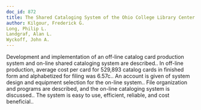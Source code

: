 ```yaml
---
doc_id: 872
title: The Shared Cataloging System of the Ohio College Library Center
author: Kilgour, Frederick G.
Long, Philip L.
Landgraf, Alan L.
Wyckoff, John A.
---
```


Development and implementation of an off-line catalog card production system 
and on-line shared cataloging system are described.. In off-line production, 
average cost per card for 529,893 catalog cards in finished form and 
alphabetized for filing was 6.57c.. An account is given of system design and
equipment selection for the on-line system.. File organization and programs are
described, and the on-line cataloging system is discussed.. The system is easy
to use, efficient, reliable, and cost beneficial..